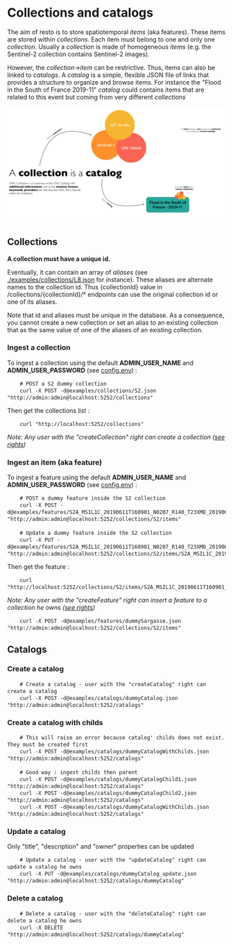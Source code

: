 # Collections and catalogs
The aim of resto is to store spatiotemporal *items* (aka features). These items are stored within *collections*.
Each item must belong to one and only one *collection*. Usually a *collection* is made of homogeneous *items* (e.g. the Sentinel-2 collection contains Sentinel-2 images).

However, the *collection->item* can be restrictive. Thus, items can also be linked to *catalogs*. A *catalog* is a simple, flexible JSON file of links that provides a structure to organize and browse items. For instance the "Flood in the South of France 2019-11" *catalog* could contains items that are related to this event but coming from very different *collections*

![Collections and catalogs](./stac_catalog.png)

## Collections
**A collection must have a unique id.**

Eventually, it can contain an array of *aliases* (see [./examples/collections/L8.json](./examples/collections/L8.json#L3-L5) for instance). These aliases are alternate names to the collection id. Thus {collectionId} value in /collections/{collectionId}/* endpoints can use the original collection id or one of its aliases.

Note that id and aliases must be unique in the database. As a consequence, you cannot create a new collection or set an alias to an existing collection that as the same value of one of the aliases of an existing collection.

### Ingest a collection
To ingest a collection using the default **ADMIN_USER_NAME** and **ADMIN_USER_PASSWORD** (see [config.env](config.env)) :

        # POST a S2 dummy collection
        curl -X POST -d@examples/collections/S2.json "http://admin:admin@localhost:5252/collections"

Then get the collections list :

        curl "http://localhost:5252/collections"

*Note: Any user with the "createCollection" right can create a collection ([see rights](./USERS.md))*

### Ingest an item (aka feature)
To ingest a feature using the default **ADMIN_USER_NAME** and **ADMIN_USER_PASSWORD** (see [config.env](config.env)) :

        # POST a dummy feature inside the S2 collection
        curl -X POST -d@examples/features/S2A_MSIL1C_20190611T160901_N0207_R140_T23XMD_20190611T193040.json "http://admin:admin@localhost:5252/collections/S2/items"

        # Update a dummy feature inside the S2 collection
        curl -X PUT -d@examples/features/S2A_MSIL1C_20190611T160901_N0207_R140_T23XMD_20190611T193040_update.json "http://admin:admin@localhost:5252/collections/S2/items/S2A_MSIL1C_20190611T160901_N0207_R140_T23XMD_20190611T193040"

Then get the feature :

        curl "http://localhost:5252/collections/S2/items/S2A_MSIL1C_20190611T160901_N0207_R140_T23XMD_20190611T193040"

*Note: Any user with the "createFeature" right can insert a feature to a collection he owns ([see rights](./USERS.md))*

        curl -X POST -d@examples/features/dummySargasse.json "http://admin:admin@localhost:5252/collections/S2/items"

## Catalogs

### Create a catalog

        # Create a catalog - user with the "createCatalog" right can create a catalog 
        curl -X POST -d@examples/catalogs/dummyCatalog.json "http://admin:admin@localhost:5252/catalogs"

### Create a catalog with childs

        # This will raise an error because catalog' childs does not exist. They must be created first
        curl -X POST -d@examples/catalogs/dummyCatalogWithChilds.json "http://admin:admin@localhost:5252/catalogs"

        # Good way : ingest childs then parent
        curl -X POST -d@examples/catalogs/dummyCatalogChild1.json "http://admin:admin@localhost:5252/catalogs"
        curl -X POST -d@examples/catalogs/dummyCatalogChild2.json "http://admin:admin@localhost:5252/catalogs"
        curl -X POST -d@examples/catalogs/dummyCatalogWithChilds.json "http://admin:admin@localhost:5252/catalogs"


### Update a catalog
Only "title", "description" and "owner" properties can be updated

        # Update a catalog - user with the "updateCatalog" right can update a catalog he owns
        curl -X PUT -d@examples/catalogs/dummyCatalog_update.json "http://admin:admin@localhost:5252/catalogs/dummyCatalog"

### Delete a catalog

        # Delete a catalog - user with the "deleteCatalog" right can delete a catalog he owns
        curl -X DELETE "http://admin:admin@localhost:5252/catalogs/dummyCatalog"